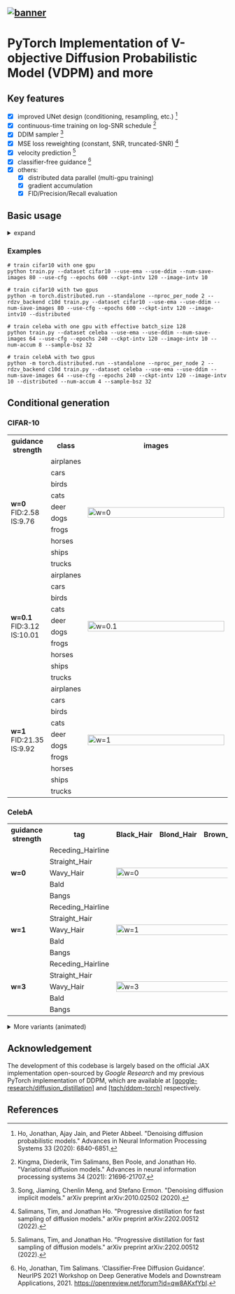 <a href="./assets/raw/banner.jpg"><img alt="banner" src="./assets/banner_small.jpg"></a>
---
# PyTorch Implementation of V-objective Diffusion Probabilistic Model (VDPM) and more

## Key features
- [x] improved UNet design (conditioning, resampling, etc.) [^1]
- [x] continuous-time training on log-SNR schedule [^2]
- [x] DDIM sampler [^3]
- [x] MSE loss reweighting (constant, SNR, truncated-SNR) [^4]
- [x] velocity prediction [^4]
- [x] classifier-free guidance [^5]
- [x] others:
	- [x] distributed data parallel (multi-gpu training)
	- [x] gradient accumulation
	- [x] FID/Precision/Recall evaluation

## Basic usage

<details>
<summary>expand</summary>
<pre><code>
usage: train.py [-h] [--dataset {mnist,cifar10,celeba}] [--root ROOT]        
                [--epochs EPOCHS] [--lr LR] [--beta1 BETA1] [--beta2 BETA2]  
                [--weight-decay WEIGHT_DECAY] [--batch-size BATCH_SIZE]      
                [--num-accum NUM_ACCUM] [--train-timesteps TRAIN_TIMESTEPS]  
                [--sample-timesteps SAMPLE_TIMESTEPS]                        
                [--logsnr-schedule {linear,sigmoid,cosine,legacy}]           
                [--logsnr-max LOGSNR_MAX] [--logsnr-min LOGSNR_MIN]          
                [--model-out-type {x_0,eps,both,v}]                          
                [--model-var-type {fixed_small,fixed_large,fixed_medium}]    
                [--reweight-type {constant,snr,truncated_snr,alpha2}]        
                [--loss-type {kl,mse}] [--intp-frac INTP_FRAC] [--use-cfg]   
                [--w-guide W_GUIDE] [--p-uncond P_UNCOND]                    
                [--num-workers NUM_WORKERS] [--train-device TRAIN_DEVICE]    
                [--eval-device EVAL_DEVICE] [--image-dir IMAGE_DIR]          
                [--image-intv IMAGE_INTV] [--num-save-images NUM_SAVE_IMAGES]
                [--sample-bsz SAMPLE_BSZ] [--config-dir CONFIG_DIR]          
                [--ckpt-dir CHKPT_DIR] [--ckpt-name CHKPT_NAME]            
                [--ckpt-intv CHKPT_INTV] [--seed SEED] [--resume] [--eval]  
                [--use-ema] [--use-ddim] [--ema-decay EMA_DECAY]             
                [--distributed]                                    
optional arguments:                                                          
  -h, --help            show this help message and exit                      
  --dataset {mnist,cifar10,celeba}                                           
  --root ROOT           root directory of datasets                           
  --epochs EPOCHS       total number of training epochs                      
  --lr LR               learning rate                                        
  --beta1 BETA1         beta_1 in Adam                                       
  --beta2 BETA2         beta_2 in Adamffusion-torch> ^C
  --weight-decay WEIGHT_DECAYects\v-diffusion-torch> ^C
                        decoupled weight_decay factor in Adamrain.py --help
  --batch-size BATCH_SIZE
  --num-accum NUM_ACCUM
                        number of batches before weight update, a.k.a.
                        gradient accumulation
  --train-timesteps TRAIN_TIMESTEPS
                        number of diffusion steps for training (0 indicates
                        continuous training)
  --sample-timesteps SAMPLE_TIMESTEPS
                        number of diffusion steps for sampling
  --logsnr-schedule {linear,sigmoid,cosine,legacy}
  --logsnr-max LOGSNR_MAX
  --logsnr-min LOGSNR_MIN
  --model-out-type {x_0,eps,both,v}
  --model-var-type {fixed_small,fixed_large,fixed_medium}
  --reweight-type {constant,snr,truncated_snr,alpha2}
  --loss-type {kl,mse}
  --intp-frac INTP_FRAC
  --use-cfg             whether to use classifier-free guidance
  --w-guide W_GUIDE     classifier-free guidance strength
  --p-uncond P_UNCOND   probability of unconditional training
  --num-workers NUM_WORKERS
                        number of workers for data loading
  --train-device TRAIN_DEVICE
  --eval-device EVAL_DEVICE
  --image-dir IMAGE_DIR
  --image-intv IMAGE_INTV
  --num-save-images NUM_SAVE_IMAGES
                        number of images to generate & save
  --sample-bsz SAMPLE_BSZ
                        batch size for sampling
  --config-dir CONFIG_DIR
  --ckpt-dir CHKPT_DIR
  --ckpt-name CHKPT_NAME
  --ckpt-intv CHKPT_INTV
                        frequency of saving a checkpoint
  --seed SEED           random seed
  --resume              to resume training from a checkpoint
  --eval                whether to evaluate fid during training
</code></pre>
</details>

### Examples
```shell
# train cifar10 with one gpu
python train.py --dataset cifar10 --use-ema --use-ddim --num-save-images 80 --use-cfg --epochs 600 --ckpt-intv 120 --image-intv 10

# train cifar10 with two gpus
python -m torch.distributed.run --standalone --nproc_per_node 2 --rdzv_backend c10d train.py --dataset cifar10 --use-ema --use-ddim --num-save-images 80 --use-cfg --epochs 600 --ckpt-intv 120 --image-intv10 --distributed

# train celeba with one gpu with effective batch_size 128
python train.py --dataset celeba --use-ema --use-ddim --num-save-images 64 --use-cfg --epochs 240 --ckpt-intv 120 --image-intv 10 --num-accum 8 --sample-bsz 32

# train celebA with two gpus
python -m torch.distributed.run --standalone --nproc_per_node 2 --rdzv_backend c10d train.py --dataset celeba --use-ema --use-ddim --num-save-images 64 --use-cfg --epochs 240 --ckpt-intv 120 --image-intv 10 --distributed --num-accum 4 --sample-bsz 32
```
## Conditional generation

### CIFAR-10

<p align="center">
	<table>
        <tr>
            <th width="10%" align="center">guidance strength</th>
            <th width="15%" align="center">class</th>
            <th width="75%" align="center">images</th>
        </tr><tr>
            <td rowspan="10" height="100%"><b>w=0</b><br>FID:2.58<br>IS:9.76</td>
            <td height="10%">airplanes</td>
            <td rowspan="10" height="100%"><a href="./assets/cifar10_w0.png"><img alt="w=0" src="./assets/cifar10_w0.png" height="100%" width="100%"></a></td>
        </tr><tr>
            <td height="10%">cars</td>
        </tr><tr>
            <td height="10%">birds</td>
        </tr><tr>
            <td height="10%">cats</td>
        </tr><tr>
            <td height="10%">deer</td>
        </tr><tr>
            <td height="10%">dogs</td>
        </tr><tr>
            <td height="10%">frogs</td>
        </tr><tr>
            <td height="10%">horses</td>
        </tr><tr>
            <td height="10%">ships</td>
        </tr><tr>
            <td height="10%">trucks</td>
        </tr><tr>
            <td rowspan="10" height="100%"><b>w=0.1</b><br>FID:3.12<br>IS:10.01</td>
            <td height="10%">airplanes</td>
            <td rowspan="10" height="100%"><a href="./assets/cifar10_w0.1.png"><img alt="w=0.1" src="./assets/cifar10_w0.1.png" height="100%" width="100%"></a></td>
        </tr></td>
        </tr><tr>
            <td height="10%">cars</td>
        </tr><tr>
            <td height="10%">birds</td>
        </tr><tr>
            <td height="10%">cats</td>
        </tr><tr>
            <td height="10%">deer</td>
        </tr><tr>
            <td height="10%">dogs</td>
        </tr><tr>
            <td height="10%">frogs</td>
        </tr><tr>
            <td height="10%">horses</td>
        </tr><tr>
            <td height="10%">ships</td>
        </tr><tr>
            <td height="10%">trucks</td>
        </tr><tr>
            <td rowspan="10" height="100%"><b>w=1</b><br>FID:21.35<br>IS:9.92</td>
			<td height="10%">airplanes</td>
			<td rowspan="10" height="100%"><a href="./assets/cifar10_w1.png"><img alt="w=1" src="./assets/cifar10_w1.png" height="100%" width="100%"></a></td>
        </tr><tr>
            <td height="10%">cars</td>
        </tr><tr>
            <td height="10%">birds</td>
        </tr><tr>
            <td height="10%">cats</td>
        </tr><tr>
            <td height="10%">deer</td>
        </tr><tr>
            <td height="10%">dogs</td>
        </tr><tr>
            <td height="10%">frogs</td>
        </tr><tr>
            <td height="10%">horses</td>
        </tr><tr>
            <td height="10%">ships</td>
        </tr><tr>
            <td height="10%">trucks</td>
        </tr>
	</table>
</p>



### CelebA

<p align="center">
	<table>
        <tr>
            <th width="5%" align="center">guidance strength</th>
            <th width="15%" align="center">tag</th>
            <th width="20%" align="center">Black_Hair</th>
            <th width="20%" align="center">Blond_Hair</th>
            <th width="20%" align="center">Brown_Hair</th>
            <th width="20%" align="center">Gray_Hair</th>
        </tr><tr>
        	<td rowspan="5" height="100%"><b>w=0</b></td>
            <td height="20%">Receding_Hairline</td>
            <td rowspan="5" colspan="4" height="100%"><a href="./assets/celeba_w0.png"><img alt="w=0" src="./assets/celeba_w0.png" height="100%" width="100%"></a></td>
        </tr><tr>
			<td height="20%">Straight_Hair</td>
        </tr><tr>
			<td height="20%">Wavy_Hair</td>
        </tr><tr>
            <td height="20%">Bald</td>
        </tr><tr>
            <td height="20%">Bangs</td>
        </tr><tr>
        	<td rowspan="5" height="100%"><b>w=1</b></td>
            <td height="20%">Receding_Hairline</td>
            <td rowspan="5" colspan="4" height="100%"><a href="./assets/celeba_w1.png"><img alt="w=1" src="./assets/celeba_w1.png" height="100%" width="100%"></a></td>
        </tr><tr>
			<td height="20%">Straight_Hair</td>
        </tr><tr>
			<td height="20%">Wavy_Hair</td>
        </tr><tr>
            <td height="20%">Bald</td>
        </tr><tr>
            <td height="20%">Bangs</td>
        </tr><tr>
        	<td rowspan="5" height="100%"><b>w=3</b></td>
            <td height="20%">Receding_Hairline</td>
            <td rowspan="5" colspan="4" height="100%"><a href="./assets/celeba_w3.png"><img alt="w=3" src="./assets/celeba_w3.png" height="100%" width="100%"></a></td>
        </tr><tr>
			<td height="20%">Straight_Hair</td>
        </tr><tr>
			<td height="20%">Wavy_Hair</td>
        </tr><tr>
            <td height="20%">Bald</td>
        </tr><tr>
            <td height="20%">Bangs</td>
        </tr>
	</table>
</p>

<details>
<summary>More variants (animated)</summary>
<p align="center">
	<table>
        <tr>
            <th width="5%" align="center">guidance strength</th>
            <th width="15%" align="center">tag</th>
            <th width="20%" align="center">Black_Hair</th>
            <th width="20%" align="center">Blond_Hair</th>
            <th width="20%" align="center">Brown_Hair</th>
            <th width="20%" align="center">Gray_Hair</th>
        </tr><tr>
        	<td rowspan="5" height="100%"><b>w=0</b></td>
            <td height="20%">Receding_Hairline</td>
            <td rowspan="5" colspan="4" height="100%"><a href="./assets/celeba_w0.webp"><img alt="w=0" src="./assets/celeba_w0.webp" height="100%" width="100%"></a></td>
        </tr><tr>
			<td height="20%">Straight_Hair</td>
        </tr><tr>
			<td height="20%">Wavy_Hair</td>
        </tr><tr>
            <td height="20%">Bald</td>
        </tr><tr>
            <td height="20%">Bangs</td>
        </tr><tr>
        	<td rowspan="5" height="100%"><b>w=1</b></td>
            <td height="20%">Receding_Hairline</td>
            <td rowspan="5" colspan="4" height="100%"><a href="./assets/celeba_w1.webp"><img alt="w=1" src="./assets/celeba_w1.webp" height="100%" width="100%"></a></td>
        </tr><tr>
			<td height="20%">Straight_Hair</td>
        </tr><tr>
			<td height="20%">Wavy_Hair</td>
        </tr><tr>
            <td height="20%">Bald</td>
        </tr><tr>
            <td height="20%">Bangs</td>
        </tr><tr>
        	<td rowspan="5" height="100%"><b>w=3</b></td>
            <td height="20%">Receding_Hairline</td>
            <td rowspan="5" colspan="4" height="100%"><a href="./assets/celeba_w3.webp"><img alt="w=3" src="./assets/celeba_w3.webp" height="100%" width="100%"></a></td>
        </tr><tr>
			<td height="20%">Straight_Hair</td>
        </tr><tr>
			<td height="20%">Wavy_Hair</td>
        </tr><tr>
            <td height="20%">Bald</td>
        </tr><tr>
            <td height="20%">Bangs</td>
        </tr>
	</table>
</p>
</details>

## Acknowledgement

The development of this codebase is largely based on the official JAX implementation open-sourced by *Google Research* and my previous PyTorch implementation of DDPM, which are available at [[google-research/diffusion_distillation]](https://github.com/google-research/google-research/tree/master/diffusion_distillation/diffusion_distillation) and [[tqch/ddpm-torch]](https://github.com/tqch/ddpm-torch) respectively.

## References

[^1]: Ho, Jonathan, Ajay Jain, and Pieter Abbeel. "Denoising diffusion probabilistic models." Advances in Neural Information Processing Systems 33 (2020): 6840-6851.
[^2]: Kingma, Diederik, Tim Salimans, Ben Poole, and Jonathan Ho. "Variational diffusion models." Advances in neural information processing systems 34 (2021): 21696-21707.
[^3]: Song, Jiaming, Chenlin Meng, and Stefano Ermon. "Denoising diffusion implicit models." arXiv preprint arXiv:2010.02502 (2020).
[^4]: Salimans, Tim, and Jonathan Ho. "Progressive distillation for fast sampling of diffusion models." arXiv preprint arXiv:2202.00512 (2022).
[^5]: Ho, Jonathan, Tim Salimans. ‘Classifier-Free Diffusion Guidance’. NeurIPS 2021 Workshop on Deep Generative Models and Downstream Applications, 2021. https://openreview.net/forum?id=qw8AKxfYbI.
